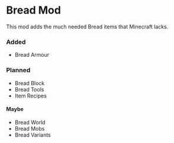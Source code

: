 # Bread Mod

This mod adds the much needed Bread items that Minecraft lacks.

### Added
  -  Bread Armour
  
### Planned
 - Bread Block
 - Bread Tools
 - Item Recipes
#### Maybe
 - Bread World
 - Bread Mobs
 - Bread Variants  
  